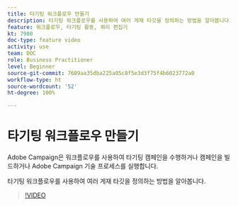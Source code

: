 ```yaml
---
title: 타기팅 워크플로우 만들기
description: 타기팅 워크플로우를 사용하여 여러 게재 타깃을 정의하는 방법을 알아봅니다.
feature: 워크플로우, 타기팅 활동, 쿼리 편집기
kt: 7980
doc-type: feature video
activity: use
team: DOC
role: Business Practitioner
level: Beginner
source-git-commit: 7609aa35dba225a05c8f5e3d3f75f4b6023772a0
workflow-type: ht
source-wordcount: '52'
ht-degree: 100%

---
```


# 타기팅 워크플로우 만들기

Adobe Campaign은 워크플로우를 사용하여 타기팅 캠페인을 수행하거나 캠페인을 빌드하거나 Adobe Campaign 기술 프로세스를 실행합니다.

타기팅 워크플로우를 사용하여 여러 게재 타깃을 정의하는 방법을 알아봅니다.

>[!VIDEO](https://video.tv.adobe.com/v/25605?quality=12)

